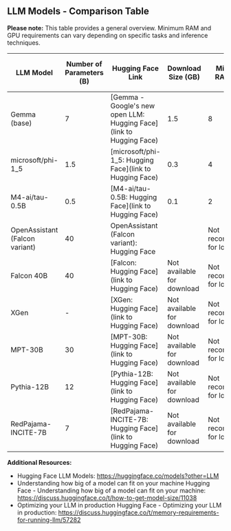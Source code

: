 ## LLM Models - Comparison Table

**Please note:** This table provides a general overview. Minimum RAM and GPU requirements can vary depending on specific tasks and inference techniques. 

| LLM Model | Number of Parameters (B) | Hugging Face Link | Download Size (GB) | Minimum RAM (GB) | Minimum GPU vRAM (GB) |
|---|---|---|---|---|---|
| Gemma (base) | 7 | [Gemma - Google's new open LLM: Hugging Face](link to Hugging Face) | 1.5 | 8 | 4 |
| microsoft/phi-1_5 | 1.5 | [microsoft/phi-1_5: Hugging Face](link to Hugging Face) | 0.3 | 4 | 2 |
| M4-ai/tau-0.5B | 0.5 | [M4-ai/tau-0.5B: Hugging Face](link to Hugging Face) | 0.1 | 2 | 1 |
| OpenAssistant (Falcon variant) | 40 | OpenAssistant (Falcon variant): Hugging Face |  | Not recommended for local use |  |
| Falcon 40B | 40 | [Falcon: Hugging Face](link to Hugging Face) | Not available for download | Not recommended for local use |  |
| XGen  |  - | [XGen: Hugging Face](link to Hugging Face) | Not available for download | Not recommended for local use |  |
| MPT-30B | 30 | [MPT-30B: Hugging Face](link to Hugging Face) | Not available for download | Not recommended for local use |  |
| Pythia-12B | 12 | [Pythia-12B: Hugging Face](link to Hugging Face) | Not available for download | Not recommended for local use |  |
| RedPajama-INCITE-7B | 7 | [RedPajama-INCITE-7B: Hugging Face](link to Hugging Face) | Not available for download | Not recommended for local use |  |

**Additional Resources:**

* Hugging Face LLM Models: https://huggingface.co/models?other=LLM
* Understanding how big of a model can fit on your machine Hugging Face - Understanding how big of a model can fit on your machine: https://discuss.huggingface.co/t/how-to-get-model-size/11038
* Optimizing your LLM in production Hugging Face - Optimizing your LLM in production: https://discuss.huggingface.co/t/memory-requirements-for-running-llm/57282
